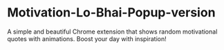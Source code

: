 # Motivation-Lo-Bhai-Popup-version
A simple and beautiful Chrome extension that shows random motivational quotes with animations. Boost your day with inspiration!
